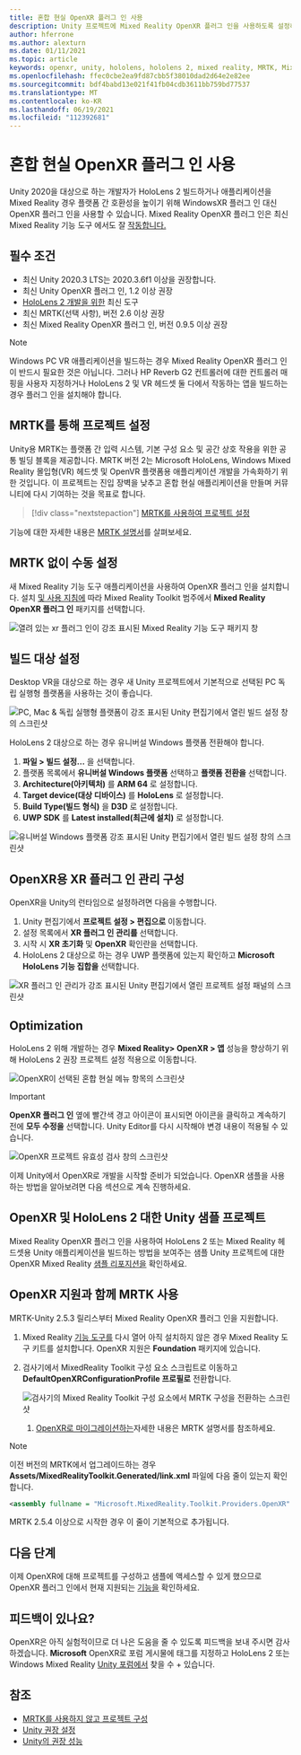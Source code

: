 ```yaml
---
title: 혼합 현실 OpenXR 플러그 인 사용
description: Unity 프로젝트에 Mixed Reality OpenXR 플러그 인을 사용하도록 설정하는 방법을 알아봅니다.
author: hferrone
ms.author: alexturn
ms.date: 01/11/2021
ms.topic: article
keywords: openxr, unity, hololens, hololens 2, mixed reality, MRTK, Mixed Reality Toolkit, 증강 현실, 가상 현실, 혼합 현실 헤드셋, 학습, 자습서, 시작
ms.openlocfilehash: ffec0cbe2ea9fd87cbb5f38010dad2d64e2e82ee
ms.sourcegitcommit: bdf4babd13e021f41fb04cdb3611bb759bd77537
ms.translationtype: MT
ms.contentlocale: ko-KR
ms.lasthandoff: 06/19/2021
ms.locfileid: "112392681"
---
```

# <a name="using-the-mixed-reality-openxr-plugin"></a>혼합 현실 OpenXR 플러그 인 사용

Unity 2020을 대상으로 하는 개발자가 HoloLens 2 빌드하거나 애플리케이션을 Mixed Reality 경우 플랫폼 간 호환성을 높이기 위해 WindowsXR 플러그 인 대신 OpenXR 플러그 인을 사용할 수 있습니다.  Mixed Reality OpenXR 플러그 인은 최신 Mixed Reality 기능 도구 에서도 잘 [작동합니다.](welcome-to-mr-feature-tool.md)

## <a name="prerequisites"></a>필수 조건

* 최신 Unity 2020.3 LTS는 2020.3.6f1 이상을 권장합니다.
* 최신 Unity OpenXR 플러그 인, 1.2 이상 권장
* [HoloLens 2 개발을 위한](/windows/mixed-reality/develop/install-the-tools?tabs=unity#installation-checklist) 최신 도구
* 최신 MRTK(선택 사항), 버전 2.6 이상 권장
* 최신 Mixed Reality OpenXR 플러그 인, 버전 0.9.5 이상 권장

> [!NOTE]
> Windows PC VR 애플리케이션을 빌드하는 경우 Mixed Reality OpenXR 플러그 인이 반드시 필요한 것은 아닙니다. 그러나 HP Reverb G2 컨트롤러에 대한 컨트롤러 매핑을 사용자 지정하거나 HoloLens 2 및 VR 헤드셋 둘 다에서 작동하는 앱을 빌드하는 경우 플러그 인을 설치해야 합니다.

## <a name="setting-up-your-project-with-mrtk"></a>MRTK를 통해 프로젝트 설정

Unity용 MRTK는 플랫폼 간 입력 시스템, 기본 구성 요소 및 공간 상호 작용을 위한 공통 빌딩 블록을 제공합니다. MRTK 버전 2는 Microsoft HoloLens, Windows Mixed Reality 몰입형(VR) 헤드셋 및 OpenVR 플랫폼용 애플리케이션 개발을 가속화하기 위한 것입니다. 이 프로젝트는 진입 장벽을 낮추고 혼합 현실 애플리케이션을 만들며 커뮤니티에 다시 기여하는 것을 목표로 합니다.

> [!div class="nextstepaction"]
> [MRTK를 사용하여 프로젝트 설정](/windows/mixed-reality/develop/unity/tutorials/mr-learning-base-02?tabs=openxr)

기능에 대한 자세한 내용은 [MRTK 설명서](/windows/mixed-reality/mrtk-unity)를 살펴보세요.

## <a name="manual-setup-without-mrtk"></a>MRTK 없이 수동 설정

새 Mixed Reality 기능 도구 애플리케이션을 사용하여 OpenXR 플러그 인을 설치합니다. 설치 [및 사용 지침에](welcome-to-mr-feature-tool.md) 따라 Mixed Reality Toolkit 범주에서 **Mixed Reality OpenXR 플러그 인** 패키지를 선택합니다.

![열려 있는 xr 플러그 인이 강조 표시된 Mixed Reality 기능 도구 패키지 창](images/feature-tool-openxr.png)

## <a name="setting-your-build-target"></a>빌드 대상 설정

Desktop VR을 대상으로 하는 경우 새 Unity 프로젝트에서 기본적으로 선택된 PC 독립 실행형 플랫폼을 사용하는 것이 좋습니다.

![PC, Mac & 독립 실행형 플랫폼이 강조 표시된 Unity 편집기에서 열린 빌드 설정 창의 스크린샷](images/wmr-config-img-3.png)

HoloLens 2 대상으로 하는 경우 유니버설 Windows 플랫폼 전환해야 합니다.

1. **파일 > 빌드 설정...** 을 선택합니다.
2. 플랫폼 목록에서 **유니버설 Windows 플랫폼** 선택하고 **플랫폼 전환을** 선택합니다.
3. **Architecture(아키텍처)** 를 **ARM 64** 로 설정합니다.
4. **Target device(대상 디바이스)** 를 **HoloLens** 로 설정합니다.
5. **Build Type(빌드 형식)** 을 **D3D** 로 설정합니다.
6. **UWP SDK** 를 **Latest installed(최근에 설치)** 로 설정합니다.

![유니버설 Windows 플랫폼 강조 표시된 Unity 편집기에서 열린 빌드 설정 창의 스크린샷](images/wmr-config-img-4.png)

## <a name="configuring-xr-plugin-management-for-openxr"></a>OpenXR용 XR 플러그 인 관리 구성

OpenXR을 Unity의 런타임으로 설정하려면 다음을 수행합니다.

1. Unity 편집기에서 **프로젝트 설정 > 편집으로** 이동합니다.
2. 설정 목록에서 **XR 플러그 인 관리를** 선택합니다.
3. 시작 시 **XR 초기화** 및 **OpenXR** 확인란을 선택합니다.
4. HoloLens 2 대상으로 하는 경우 UWP 플랫폼에 있는지 확인하고 **Microsoft HoloLens 기능 집합을** 선택합니다.

![XR 플러그 인 관리가 강조 표시된 Unity 편집기에서 열린 프로젝트 설정 패널의 스크린샷](images/openxr-img-05.png)

## <a name="optimization"></a>Optimization

HoloLens 2 위해 개발하는 경우 **Mixed Reality> OpenXR > 앱** 성능을 향상하기 위해 HoloLens 2 권장 프로젝트 설정 적용으로 이동합니다.

![OpenXR이 선택된 혼합 현실 메뉴 항목의 스크린샷](images/openxr-img-08.png)

> [!IMPORTANT]
> **OpenXR 플러그 인** 옆에 빨간색 경고 아이콘이 표시되면 아이콘을 클릭하고 계속하기 전에 **모두 수정을** 선택합니다. Unity Editor를 다시 시작해야 변경 내용이 적용될 수 있습니다.

![OpenXR 프로젝트 유효성 검사 창의 스크린샷](images/openxr-img-06.png)

이제 Unity에서 OpenXR로 개발을 시작할 준비가 되었습니다.  OpenXR 샘플을 사용하는 방법을 알아보려면 다음 섹션으로 계속 진행하세요.

## <a name="unity-sample-projects-for-openxr-and-hololens-2"></a>OpenXR 및 HoloLens 2 대한 Unity 샘플 프로젝트

Mixed Reality OpenXR 플러그 인을 사용하여 HoloLens 2 또는 Mixed Reality 헤드셋용 Unity 애플리케이션을 빌드하는 방법을 보여주는 샘플 Unity 프로젝트에 대한 OpenXR Mixed Reality [샘플 리포지션을](https://github.com/microsoft/OpenXR-Unity-MixedReality-Samples) 확인하세요.

## <a name="using-mrtk-with-openxr-support"></a>OpenXR 지원과 함께 MRTK 사용

MRTK-Unity 2.5.3 릴리스부터 Mixed Reality OpenXR 플러그 인을 지원합니다.

1. Mixed Reality [기능 도구를](welcome-to-mr-feature-tool.md) 다시 열어 아직 설치하지 않은 경우 Mixed Reality 도구 키트를 설치합니다. OpenXR 지원은 **Foundation** 패키지에 있습니다.
2. 검사기에서 MixedReality Toolkit 구성 요소 스크립트로 이동하고 **DefaultOpenXRConfigurationProfile 프로필로** 전환합니다.

    ![검사기의 Mixed Reality Toolkit 구성 요소에서 MRTK 구성을 전환하는 스크린샷](images/openxr-img-11.png)

    1. [OpenXR로 마이그레이션하는](/windows/mixed-reality/mrtk-unity/configuration/getting-started-with-mrtk-and-xrsdk#configuring-mrtk-for-the-xr-sdk-pipeline)자세한 내용은 MRTK 설명서를 참조하세요.

> [!NOTE]
> 이전 버전의 MRTK에서 업그레이드하는 경우 **Assets/MixedRealityToolkit.Generated/link.xml** 파일에 다음 줄이 있는지 확인합니다.
>
> ```xml
> <assembly fullname = "Microsoft.MixedReality.Toolkit.Providers.OpenXR" preserve="all"/>
> ```
>
> MRTK 2.5.4 이상으로 시작한 경우 이 줄이 기본적으로 추가됩니다.

## <a name="next-steps"></a>다음 단계

이제 OpenXR에 대해 프로젝트를 구성하고 샘플에 액세스할 수 있게 했으므로 OpenXR 플러그 인에서 현재 지원되는 [기능을](openxr-supported-features.md) 확인하세요.

## <a name="have-feedback"></a>피드백이 있나요?

OpenXR은 아직 실험적이므로 더 나은 도움을 줄 수 있도록 피드백을 보내 주시면 감사하겠습니다. **Microsoft** OpenXR로 포럼 게시물에 태그를 지정하고 HoloLens 2 또는 Windows Mixed Reality [Unity 포럼에서](https://aka.ms/unityforums) 찾을 수  +   있습니다.  

## <a name="see-also"></a>참조

* [MRTK를 사용하지 않고 프로젝트 구성](configure-unity-project.md)
* [Unity 권장 설정](recommended-settings-for-unity.md)
* [Unity의 권장 성능](performance-recommendations-for-unity.md#how-to-profile-with-unity)